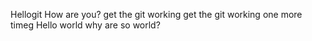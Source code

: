 Hellogit
How are you?
get the git working
get the git working one more timeg
Hello world why are so world?
